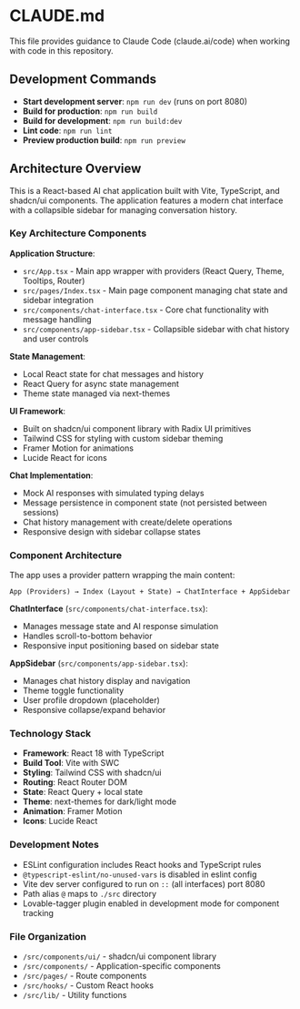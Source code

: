 # CLAUDE.md

This file provides guidance to Claude Code (claude.ai/code) when working with code in this repository.

## Development Commands

- **Start development server**: `npm run dev` (runs on port 8080)
- **Build for production**: `npm run build`
- **Build for development**: `npm run build:dev`
- **Lint code**: `npm run lint`
- **Preview production build**: `npm run preview`

## Architecture Overview

This is a React-based AI chat application built with Vite, TypeScript, and shadcn/ui components. The application features a modern chat interface with a collapsible sidebar for managing conversation history.

### Key Architecture Components

**Application Structure**:
- `src/App.tsx` - Main app wrapper with providers (React Query, Theme, Tooltips, Router)
- `src/pages/Index.tsx` - Main page component managing chat state and sidebar integration
- `src/components/chat-interface.tsx` - Core chat functionality with message handling
- `src/components/app-sidebar.tsx` - Collapsible sidebar with chat history and user controls

**State Management**:
- Local React state for chat messages and history
- React Query for async state management
- Theme state managed via next-themes

**UI Framework**:
- Built on shadcn/ui component library with Radix UI primitives
- Tailwind CSS for styling with custom sidebar theming
- Framer Motion for animations
- Lucide React for icons

**Chat Implementation**:
- Mock AI responses with simulated typing delays
- Message persistence in component state (not persisted between sessions)
- Chat history management with create/delete operations
- Responsive design with sidebar collapse states

### Component Architecture

The app uses a provider pattern wrapping the main content:
```
App (Providers) → Index (Layout + State) → ChatInterface + AppSidebar
```

**ChatInterface** (`src/components/chat-interface.tsx`):
- Manages message state and AI response simulation
- Handles scroll-to-bottom behavior
- Responsive input positioning based on sidebar state

**AppSidebar** (`src/components/app-sidebar.tsx`):
- Manages chat history display and navigation
- Theme toggle functionality
- User profile dropdown (placeholder)
- Responsive collapse/expand behavior

### Technology Stack

- **Framework**: React 18 with TypeScript
- **Build Tool**: Vite with SWC
- **Styling**: Tailwind CSS with shadcn/ui
- **Routing**: React Router DOM
- **State**: React Query + local state
- **Theme**: next-themes for dark/light mode
- **Animation**: Framer Motion
- **Icons**: Lucide React

### Development Notes

- ESLint configuration includes React hooks and TypeScript rules
- `@typescript-eslint/no-unused-vars` is disabled in eslint config
- Vite dev server configured to run on `::` (all interfaces) port 8080
- Path alias `@` maps to `./src` directory
- Lovable-tagger plugin enabled in development mode for component tracking

### File Organization

- `/src/components/ui/` - shadcn/ui component library
- `/src/components/` - Application-specific components
- `/src/pages/` - Route components
- `/src/hooks/` - Custom React hooks
- `/src/lib/` - Utility functions